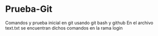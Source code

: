 # Prueba-Git
Comandos y prueba inicial en git usando git bash y github
En el archivo text.txt se encuentran dichos comandos en la rama login
